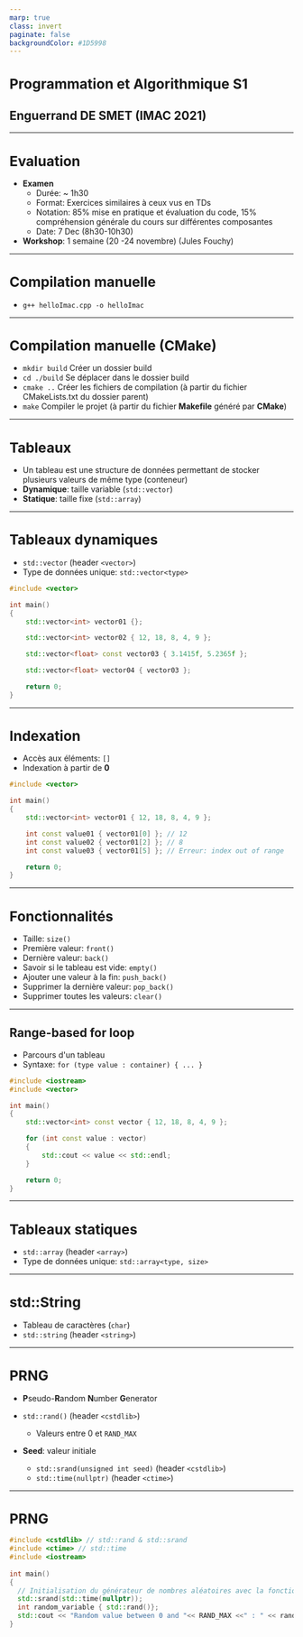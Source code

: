 ```yaml
---
marp: true
class: invert
paginate: false
backgroundColor: #1D5998
---
```


<style>

h1 {
    text-align: start;
    font-size: 1.75em;
}

section {
  font-family: Verdana, sans-serif;
}

img[alt~="center"] {
  display: block;
  margin: 0 auto;
}

blockquote {
  background: #16304C;
  border-left: 10px solid #3C74B0;
  margin: 1.5em 10px;
  padding: 0.5em 10px;
  color: #FFFFFF;
}

</style>

# Programmation et Algorithmique S1

## Enguerrand DE SMET (IMAC 2021)

---

# Evaluation

- **Examen**
  - Durée: ~ 1h30
  - Format: Exercices similaires à ceux vus en TDs
  - Notation: 85% mise en pratique et évaluation du code, 15% compréhension générale du cours sur différentes composantes
  - Date: 7 Dec (8h30-10h30)
- **Workshop**: 1 semaine (20 -24 novembre) (Jules Fouchy)

---

# Compilation manuelle

- ```g++ helloImac.cpp -o helloImac```

---

# Compilation manuelle (CMake)

- `mkdir build` Créer un dossier build
- `cd ./build` Se déplacer dans le dossier build
- `cmake ..` Créer les fichiers de compilation (à partir du fichier CMakeLists.txt du dossier parent)
- `make` Compiler le projet (à partir du fichier **Makefile** généré par **CMake**)

---

# Tableaux

- Un tableau est une structure de données permettant de stocker plusieurs valeurs de même type (conteneur)
- **Dynamique**: taille variable (`std::vector`)
- **Statique**: taille fixe (`std::array`)

---

# Tableaux dynamiques

- `std::vector` (header `<vector>`)
- Type de données unique: `std::vector<type>`
```cpp	
#include <vector>

int main()
{
    std::vector<int> vector01 {};

    std::vector<int> vector02 { 12, 18, 8, 4, 9 };

    std::vector<float> const vector03 { 3.1415f, 5.2365f };

    std::vector<float> vector04 { vector03 };

    return 0;
}
```

---

# Indexation

- Accès aux éléments: `[]`
- Indexation à partir de **0**

```cpp	
#include <vector>

int main()
{
    std::vector<int> vector01 { 12, 18, 8, 4, 9 };

    int const value01 { vector01[0] }; // 12
    int const value02 { vector01[2] }; // 8
    int const value03 { vector01[5] }; // Erreur: index out of range

    return 0;
}
```

---

# Fonctionnalités

- Taille: `size()`
- Première valeur: `front()`
- Dernière valeur: `back()`
- Savoir si le tableau est vide: `empty()`
- Ajouter une valeur à la fin: `push_back()`
- Supprimer la dernière valeur: `pop_back()`
- Supprimer toutes les valeurs: `clear()`

---

## Range-based for loop

- Parcours d'un tableau
- Syntaxe: `for (type value : container) { ... }`

```cpp	
#include <iostream>
#include <vector>

int main()
{
    std::vector<int> const vector { 12, 18, 8, 4, 9 };

    for (int const value : vector)
    {
        std::cout << value << std::endl;
    }

    return 0;
}
```

---

# Tableaux statiques

- `std::array` (header `<array>`)
- Type de données unique: `std::array<type, size>`

---

# std::String

- Tableau de caractères (`char`)
- `std::string` (header `<string>`)

---


# PRNG

- **P**seudo-**R**andom **N**umber **G**enerator

- `std::rand()` (header `<cstdlib>`)
  - Valeurs entre 0 et `RAND_MAX`
- **Seed**: valeur initiale
  - `std::srand(unsigned int seed)` (header `<cstdlib>`)
  - `std::time(nullptr)` (header `<ctime>`)

---

# PRNG

```cpp
#include <cstdlib> // std::rand & std::srand
#include <ctime> // std::time
#include <iostream>
 
int main() 
{
  // Initialisation du générateur de nombres aléatoires avec la fonction time()
  std::srand(std::time(nullptr));
  int random_variable { std::rand()};
  std::cout << "Random value between 0 and "<< RAND_MAX <<" : " << random_variable << std::endl;
}
```
